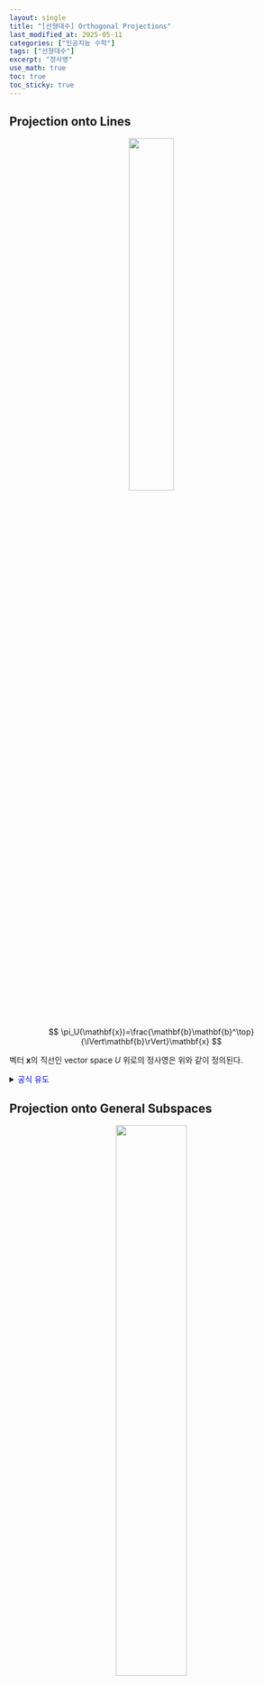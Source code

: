 ```yaml
---
layout: single
title: "[선형대수] Orthogonal Projections"
last_modified_at: 2025-05-11
categories: ["인공지능 수학"]
tags: ["선형대수"]
excerpt: "정사영"
use_math: true
toc: true
toc_sticky: true
---
```


## Projection onto Lines

<center><img src='{{"/assets/images/인공지능수학/2-4. Figure1.png" | relative_url}}' width="40%"></center>

$$
\pi_U(\mathbf{x})=\frac{\mathbf{b}\mathbf{b}^\top}{\lVert\mathbf{b}\rVert}\mathbf{x}
$$

벡터 $\mathbf{x}$의 직선인 vector space $U$ 위로의 정사영은 위와 같이 정의된다.

<details>
<summary><font color='blue'>공식 유도</font></summary>
<div markdown="1">

1. 직선 vector space $U$에서 $\mathbf{x}$와 거리가 가장 가까운 벡터를 $\pi_U(\mathbf{x})$라고 정의

2. $\pi_U(\mathbf{x})$는 $U$의 basis의 상수배이다.

   $$
   \pi_U(\mathbf{x})=\lambda\mathbf{b}
   $$
4. $\mathbf{x}-\lambda\mathbf{b}$는 $U$의 basis와 직교해야한다.

   $$\langle\mathbf{x}-\lambda\mathbf{b},\mathbf{b}\rangle=0\to \mathbf{x}^\top\mathbf{b}=\lambda\mathbf{b}^\top\mathbf{b}
   $$
6. Find projection
   
   $$
   \lambda=\frac{\mathbf{b}^\top\mathbf{x}}{\mathbf{b}^\top\mathbf{b}}~\to~\pi_U(\mathbf{x})=\frac{\mathbf{b}\mathbf{b}^\top}{\lVert\mathbf{b}\rVert}\mathbf{x}
   $$

</div>
</details>

## Projection onto General Subspaces

<center><img src='{{"/assets/images/인공지능수학/2-4. Figure2.png" | relative_url}}' width="50%"></center>

$$
\pi_U(\mathbf{x})=B(B^\top B)^{-1}B^\top\mathbf{x}
$$

벡터 $\mathbf{x}$의 vector space $U$ 위로의 정사영은 위와 같이 정의된다.

<details>
<summary><font color='blue'>공식 유도</font></summary>
<div markdown="1">

1. $m$차원 vector space $U$에서 $\mathbf{x}$와 가장 가까운 벡터를 $\pi_U(\mathbf{x})$라고 정의

2. $\pi_U(\mathbf{x})$는 $U$의 basis들의 선형 결합으로 표현될 수 있다.

   $$
   \pi_U(\mathbf{x})=\lambda_1\mathbf{b}_1+\cdots+\lambda_m\mathbf{b}_m=B\boldsymbol\lambda
   $$
4. $\mathbf{x}-\pi_U(\mathbf{x})$는 $U$의 basis들과 직교해야한다.

   $$
   \langle\mathbf{x}-\pi_U(\mathbf{x}),\mathbf{b}_1\rangle=0,~\cdots,~\langle\mathbf{x}-\pi_U(\mathbf{x}),\mathbf{b}_m\rangle=0
   $$
6. 행렬로 표현

   <center><img src='{{"/assets/images/인공지능수학/2-4. Figure3.png" | relative_url}}' width="80%"></center>
   
   <center><img src='{{"/assets/images/인공지능수학/2-4. Figure4.png" | relative_url}}' width="80%"></center>
   
7. Find projection

   $$
   \boldsymbol\lambda=(B^\top B)^{-1}B^\top\mathbf{x}~\to~\pi_U(\mathbf{x})=B(B^\top B)^{-1}B^\top\mathbf{x}
   $$

</div>
</details>

